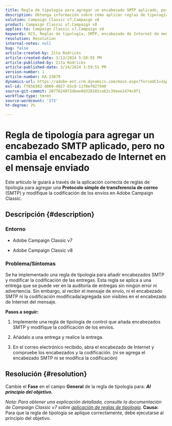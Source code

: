 ```yaml
---
title: Regla de tipología para agregar un encabezado SMTP aplicado, pero no cambia el encabezado de Internet en el mensaje enviado
description: Obtenga información sobre cómo aplicar reglas de tipología para agregar encabezados SMTP y modificar la codificación de envíos en Adobe Campaign Classic.
solution: Campaign Classic v7,Campaign v8
product: Campaign Classic v7,Campaign v8
applies-to: Campaign Classic v7,Campaign v8
keywords: KCS, Reglas de tipología, SMTP, encabezado de Internet de mensajes, ACC v7, ACC v8
resolution: Resolution
internal-notes: null
bug: false
article-created-by: Zita Rodricks
article-created-date: 3/13/2024 5:58:55 PM
article-published-by: Zita Rodricks
article-published-date: 3/14/2024 1:59:51 PM
version-number: 1
article-number: KA-23879
dynamics-url: https://adobe-ent.crm.dynamics.com/main.aspx?forceUCI=1&pagetype=entityrecord&etn=knowledgearticle&id=23ed1757-63e1-ee11-904c-0022480a227c
exl-id: ff856302-d000-4027-b5c8-11f0ef027940
source-git-commit: 20776248f2dbee0d328102ceb2c39eee1474c8f1
workflow-type: tm+mt
source-wordcount: '272'
ht-degree: 2%

---
```


# Regla de tipología para agregar un encabezado SMTP aplicado, pero no cambia el encabezado de Internet en el mensaje enviado


Este artículo le guiará a través de la aplicación correcta de reglas de tipología para agregar una <b>Protocolo simple de transferencia de correo</b> (SMTP) y modifique la codificación de los envíos en Adobe Campaign Classic.

## Descripción {#description}


### <b>Entorno</b>

- Adobe Campaign Classic v7


- Adobe Campaign Classic v8




### <b>Problema/Síntomas</b>

Se ha implementado una regla de tipología para añadir encabezados SMTP y modificar la codificación de las entregas. Esta regla se aplica a una entrega que se puede ver en la auditoría de entregas sin ningún error ni advertencia. Sin embargo, al recibir el mensaje de envío, ni el encabezado SMTP ni la codificación modificada/agregada son visibles en el encabezado de Internet del mensaje.

<b>Pasos a seguir:</b>

1. Implemente una regla de tipología de control que añada encabezados SMTP y modifique la codificación de los envíos.


2. Añádalo a una entrega y realice la entrega.


3. En el correo electrónico recibido, abra el encabezado de Internet y compruebe los encabezados y la codificación. (ni se agrega el encabezado SMTP ni se modifica la codificación)



## Resolución {#resolution}


Cambie el <b>Fase</b> en el campo <b>General</b> de la regla de tipología para: <b>*Al principio del objetivo.</b>*

*Nota: Para obtener una explicación detallada, consulte la documentación de Campaign Classic v7 sobre [aplicación de reglas de tipología](https://experienceleague.adobe.com/docs/campaign-classic/using/orchestrating-campaigns/campaign-optimization/control-rules.html)*.
<b>Causa:</b>
Para que la regla de tipología se aplique correctamente, debe ejecutarse al principio del objetivo.
